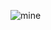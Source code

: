 ![mine](https://github.com/user-attachments/assets/264de90d-57c7-499d-81cc-63974fd27f9d)
 
 
 
 
 
 
